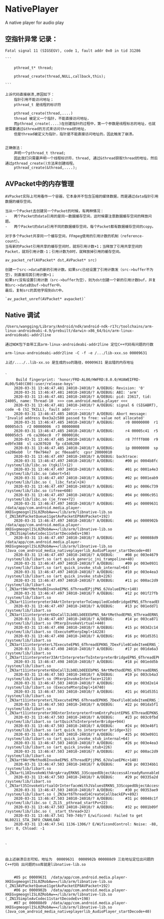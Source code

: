 # NativePlayer
A native player  for audio  play


## 空指针异常 记录：

   `Fatal signal 11 (SIGSEGV), code 1, fault addr 0x0 in tid 31286 `

    ```

        pthread_t* thread;

        pthread_create(thread,NULL,callback,this);

    ```

    上诉代码直接崩溃,原因如下：
        指针引用不能访问地址；
        pthread_t 是线程的标识符

        pthread_create(thread,....)
        thread 被定义一个指针，不能直接访问地址，
        而pthread_create(....)在创建指针的过程中，第一个参数是线程标志的地址，也就是需要通过&thread的方式来访问thread的地址，
        但是thread被定义为指针，指针是不能直接访问地址的，因此触发了崩溃。


    正确做法：
        声明一个pthread_t thread;
        因此我们只需要声明一个线程标识符，thread, 通过&thread获取thread的地址，然后通过pthread_create()方法来创建线程。
        pthread_create(&thread,....);


## AVPacket中的内存管理


    AVPacket实际上可用看作一个容器，它本身并不包含压缩的媒体数据，而是通过data指针引用数据的缓存空间。

    当从一个Packet去创建另一个Packet的时候，有两种情况：
    -   两个Packet的data引用的是同一数据缓存空间，这时候要注意数据缓存空间的释放问题。
    -   两个Packet的data引用不同的数据缓存空间，每个Packet都有数据缓存空间的copy。

    对于多个Packet共享同一个缓存空间，FFmpeg使用的引用计数的机制（reference-count）。
    当有新的Packet引用共享的缓存空间时，就将引用计数+1；当释放了引用共享空间的Packet，就将引用计数-1；引用计数为0时，就释放掉引用的缓存空间。


   `av_packet_ref(AVPacket* dst,AVPacket* src)`

    创建一个src->data的新的引用计数。如果src已经设置了引用计数发（src->buffer不为空），则直接将其引用计数+1；
    如果src没有设置引用计数（src->buffer为空），则为dst创建一个新的引用计数buf，并复制src->data到buf->buffer中。
    最后，复制src的其他字段到dst中。

    `av_packet_unref(AVPacket* avpacket)`


## Native 调试


    /Users/wangqing/Library/Android/ndk/android-ndk-r17c/toolchains/arm-linux-androideabi-4.9/prebuilt/darwin-x86_64/bin/arm-linux-androideabi-addr2line

    通过NDK包下自带工具arm-linux-androideabi-addr2line 定位C++代码有问题的行数

    arm-linux-androideabi-addr2line -C -f -e /.../lib-xxx.so 00009631

    上述/..../..lib-xx.so 是生成的so的路径，00009631 是出错的内存地址


    `
         Build fingerprint: 'honor/FRD-AL00/HWFRD:8.0.0/HUAWEIFRD-AL00/540(C00):user/release-keys'
        2020-03-31 13:46:47.481 24010-24010/? A/DEBUG: Revision: '0'
        2020-03-31 13:46:47.481 24010-24010/? A/DEBUG: ABI: 'arm'
        2020-03-31 13:46:47.481 24010-24010/? A/DEBUG: pid: 23617, tid: 24005, name: Thread-10  >>> com.android.media.player <<<
        2020-03-31 13:46:47.481 24010-24010/? A/DEBUG: signal 6 (SIGABRT), code -6 (SI_TKILL), fault addr --------
        2020-03-31 13:46:47.485 24010-24010/? A/DEBUG: Abort message: 'Invalid address 0xe3a2c580 passed to free: value not allocated'
        2020-03-31 13:46:47.485 24010-24010/? A/DEBUG:     r0 00000000  r1 00005dc5  r2 00000006  r3 00000008
        2020-03-31 13:46:47.485 24010-24010/? A/DEBUG:     r4 00005c41  r5 00005dc5  r6 ca206ec0  r7 0000010c
        2020-03-31 13:46:47.485 24010-24010/? A/DEBUG:     r8 7ffff000  r9 ed9fe388  sl ca207020  fp cd3d6200
        2020-03-31 13:46:47.485 24010-24010/? A/DEBUG:     ip 00000000  sp ca206eb0  lr f0e794e7  pc f0eaa8fc  cpsr 20000010
        2020-03-31 13:46:47.497 24010-24010/? A/DEBUG: backtrace:
        2020-03-31 13:46:47.497 24010-24010/? A/DEBUG:     #00 pc 0004b8fc  /system/lib/libc.so (tgkill+12)
        2020-03-31 13:46:47.497 24010-24010/? A/DEBUG:     #01 pc 0001a4e3  /system/lib/libc.so (abort+54)
        2020-03-31 13:46:47.497 24010-24010/? A/DEBUG:     #02 pc 0001eab9  /system/lib/libc.so (__libc_fatal+24)
        2020-03-31 13:46:47.497 24010-24010/? A/DEBUG:     #03 pc 0006c739  /system/lib/libc.so (ifree+608)
        2020-03-31 13:46:47.497 24010-24010/? A/DEBUG:     #04 pc 0006c951  /system/lib/libc.so (je_free+72)
        2020-03-31 13:46:47.497 24010-24010/? A/DEBUG:     #05 pc 00009631  /data/app/com.android.media.player-XKEGvgmeognlISL0ZRobAw==/lib/arm/libnative-lib.so (_ZN13AVPacketQueue11getAvPacketEP8AVPacket+192)
        2020-03-31 13:46:47.497 24010-24010/? A/DEBUG:     #06 pc 0000902b  /data/app/com.android.media.player-XKEGvgmeognlISL0ZRobAw==/lib/arm/libnative-lib.so (_ZN13SimpleAvCodec11startDecodeEv+198)
        2020-03-31 13:46:47.497 24010-24010/? A/DEBUG:     #07 pc 000088d9  /data/app/com.android.media.player-XKEGvgmeognlISL0ZRobAw==/lib/arm/libnative-lib.so (Java_com_android_media_nativeplayerlib_AudioPlayer_startDecode+40)
        2020-03-31 13:46:47.497 24010-24010/? A/DEBUG:     #08 pc 003e4679  /system/lib/libart.so (art_quick_generic_jni_trampoline+40)
        2020-03-31 13:46:47.497 24010-24010/? A/DEBUG:     #09 pc 003e0931  /system/lib/libart.so (art_quick_invoke_stub_internal+64)
        2020-03-31 13:46:47.497 24010-24010/? A/DEBUG:     #10 pc 003e4ea3  /system/lib/libart.so (art_quick_invoke_stub+226)
        2020-03-31 13:46:47.497 24010-24010/? A/DEBUG:     #11 pc 000ac2d9  /system/lib/libart.so (_ZN3art9ArtMethod6InvokeEPNS_6ThreadEPjjPNS_6JValueEPKc+140)
        2020-03-31 13:46:47.497 24010-24010/? A/DEBUG:     #12 pc 001f27fb  /system/lib/libart.so (_ZN3art11interpreter34ArtInterpreterToCompiledCodeBridgeEPNS_6ThreadEPNS_9ArtMethodEPKNS_7DexFile8CodeItemEPNS_11ShadowFrameEPNS_6JValueE+238)
        2020-03-31 13:46:47.497 24010-24010/? A/DEBUG:     #13 pc 001edd71  /system/lib/libart.so (_ZN3art11interpreter6DoCallILb0ELb0EEEbPNS_9ArtMethodEPNS_6ThreadERNS_11ShadowFrameEPKNS_11InstructionEtPNS_6JValueE+576)
        2020-03-31 13:46:47.497 24010-24010/? A/DEBUG:     #14 pc 003ca871  /system/lib/libart.so (MterpInvokeVirtual+440)
        2020-03-31 13:46:47.498 24010-24010/? A/DEBUG:     #15 pc 003d2c14  /system/lib/libart.so (ExecuteMterpImpl+14228)
        2020-03-31 13:46:47.498 24010-24010/? A/DEBUG:     #16 pc 001d5351  /system/lib/libart.so (_ZN3art11interpreterL7ExecuteEPNS_6ThreadEPKNS_7DexFile8CodeItemERNS_11ShadowFrameENS_6JValueEb+340)
        2020-03-31 13:46:47.498 24010-24010/? A/DEBUG:     #17 pc 001da6a3  /system/lib/libart.so (_ZN3art11interpreter33ArtInterpreterToInterpreterBridgeEPNS_6ThreadEPKNS_7DexFile8CodeItemEPNS_11ShadowFrameEPNS_6JValueE+142)
        2020-03-31 13:46:47.498 24010-24010/? A/DEBUG:     #18 pc 001edd5b  /system/lib/libart.so (_ZN3art11interpreter6DoCallILb0ELb0EEEbPNS_9ArtMethodEPNS_6ThreadERNS_11ShadowFrameEPKNS_11InstructionEtPNS_6JValueE+554)
        2020-03-31 13:46:47.503 24010-24010/? A/DEBUG:     #19 pc 003cb4a3  /system/lib/libart.so (MterpInvokeInterface+1210)
        2020-03-31 13:46:47.503 24010-24010/? A/DEBUG:     #20 pc 003d2e14  /system/lib/libart.so (ExecuteMterpImpl+14740)
        2020-03-31 13:46:47.503 24010-24010/? A/DEBUG:     #21 pc 001d5351  /system/lib/libart.so (_ZN3art11interpreterL7ExecuteEPNS_6ThreadEPKNS_7DexFile8CodeItemERNS_11ShadowFrameENS_6JValueEb+340)
        2020-03-31 13:46:47.503 24010-24010/? A/DEBUG:     #22 pc 001da5f1  /system/lib/libart.so (_ZN3art11interpreter30EnterInterpreterFromEntryPointEPNS_6ThreadEPKNS_7DexFile8CodeItemEPNS_11ShadowFrameE+92)
        2020-03-31 13:46:47.503 24010-24010/? A/DEBUG:     #23 pc 003c0fbd  /system/lib/libart.so (artQuickToInterpreterBridge+944)
        2020-03-31 13:46:47.503 24010-24010/? A/DEBUG:     #24 pc 003e46f1  /system/lib/libart.so (art_quick_to_interpreter_bridge+32)
        2020-03-31 13:46:47.503 24010-24010/? A/DEBUG:     #25 pc 003e0931  /system/lib/libart.so (art_quick_invoke_stub_internal+64)
        2020-03-31 13:46:47.503 24010-24010/? A/DEBUG:     #26 pc 003e4ea3  /system/lib/libart.so (art_quick_invoke_stub+226)
        2020-03-31 13:46:47.503 24010-24010/? A/DEBUG:     #27 pc 000ac2d9  /system/lib/libart.so (_ZN3art9ArtMethod6InvokeEPNS_6ThreadEPjjPNS_6JValueEPKc+140)
        2020-03-31 13:46:47.503 24010-24010/? A/DEBUG:     #28 pc 00334bb1  /system/lib/libart.so (_ZN3artL18InvokeWithArgArrayERKNS_33ScopedObjectAccessAlreadyRunnableEPNS_9ArtMethodEPNS_8ArgArrayEPNS_6JValueEPKc+52)
        2020-03-31 13:46:47.503 24010-24010/? A/DEBUG:     #29 pc 00335a2d  /system/lib/libart.so (_ZN3art35InvokeVirtualOrInterfaceWithJValuesERKNS_33ScopedObjectAccessAlreadyRunnableEP8_jobjectP10_jmethodIDP6jvalue+320)
        2020-03-31 13:46:47.503 24010-24010/? A/DEBUG:     #30 pc 00353ae9  /system/lib/libart.so (_ZN3art6Thread14CreateCallbackEPv+892)
        2020-03-31 13:46:47.503 24010-24010/? A/DEBUG:     #31 pc 00048c1f  /system/lib/libc.so (_ZL15__pthread_startPv+22)
        2020-03-31 13:46:47.503 24010-24010/? A/DEBUG:     #32 pc 0001b09f  /system/lib/libc.so (__start_thread+32)
        2020-03-31 13:46:47.541 749-749/? E/wificond: Failed to get NL80211_STA_INFO_CNAHLOAD
        2020-03-31 13:46:47.541 1136-1306/? E/WificondControl: Noise: -88, Snr: 0, Chload: -1



    `


    由上述崩溃日志可知，地址为  00009631  0000902b 000088d9 三处地址定位出问题的C++代码 出问题的so库就是libnative-lib.so


        #05 pc 00009631  /data/app/com.android.media.player-XKEGvgmeognlISL0ZRobAw==/lib/arm/libnative-lib.so (_ZN13AVPacketQueue11getAvPacketEP8AVPacket+192)
        #06 pc 0000902b  /data/app/com.android.media.player-XKEGvgmeognlISL0ZRobAw==/lib/arm/libnative-lib.so (_ZN13SimpleAvCodec11startDecodeEv+198)
        #07 pc 000088d9  /data/app/com.android.media.player-XKEGvgmeognlISL0ZRobAw==/lib/arm/libnative-lib.so (Java_com_android_media_nativeplayerlib_AudioPlayer_startDecode+40)





















